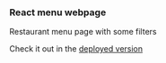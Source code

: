 ### React menu webpage

Restaurant menu page with some filters

Check it out in the [deployed version](https://mostafaegouda.github.io/react-menu/)
